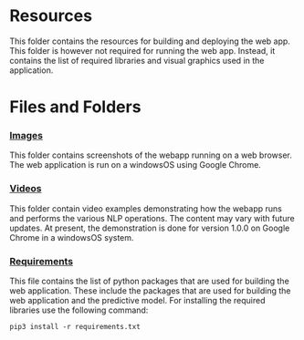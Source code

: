 # Resources
This folder contains the resources for building and deploying the web app. This folder is however not required for running the web app. Instead, it contains the list of required libraries and visual graphics used in the application.

# Files and Folders
### [Images](https://github.com/ashwinraj-in/Workspace/tree/main/PandoraNLPWebApp/Resources/Images)
This folder contains screenshots of the webapp running on a web browser. The web application is run on a windowsOS using Google Chrome.

### [Videos](https://github.com/ashwinraj-in/Workspace/tree/main/PandoraNLPWebApp/Resources/Videos)
This folder contain video examples demonstrating how the webapp runs and performs the various NLP operations. The content may vary with future updates. At present, the demonstration is done for version 1.0.0 on Google Chrome in a windowsOS system.

### [Requirements](https://github.com/ashwinraj-in/Workspace/blob/main/PandoraNLPWebApp/Resources/requirements.txt)
This file contains the list of python packages that are used for building the web application. These include the packages that are used for building the web application and the predictive model. For installing the required libraries use the following command:
```
pip3 install -r requirements.txt
```

